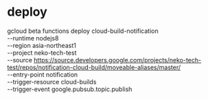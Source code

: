 # deploy

gcloud beta functions deploy cloud-build-notification \
  --runtime nodejs8 \
  --region asia-northeast1 \
  --project neko-tech-test \
  --source https://source.developers.google.com/projects/neko-tech-test/repos/notification-cloud-build/moveable-aliases/master/ \
  --entry-point notification \
  --trigger-resource cloud-builds \
  --trigger-event google.pubsub.topic.publish
